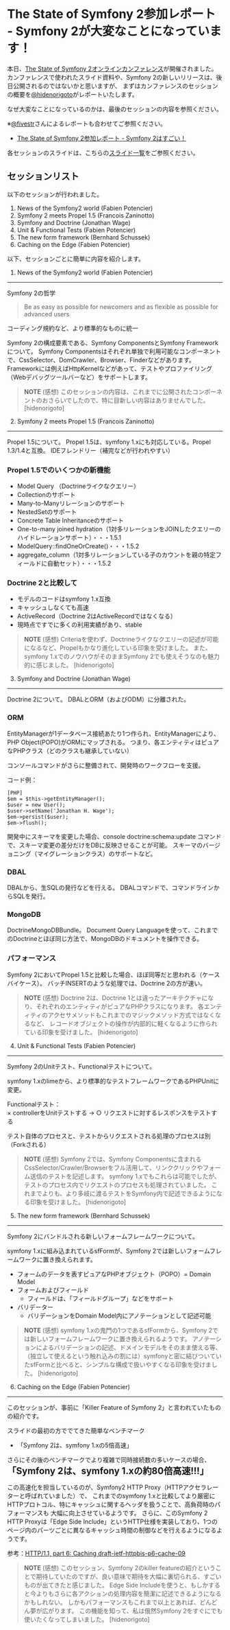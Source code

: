 The State of Symfony 2参加レポート - Symfony 2が大変なことになっています！
==========================================================================

本日、[The State of Symfony 2オンラインカンファレンス](http://www.symfony-live.com/)が開催されました。
カンファレンスで使われたスライド資料や、Symfony 2の新しいリリースは、後日公開されるのではないかと思いますが、
まずはカンファレンスのセッションの概要を[@hidenorigoto](http://twitter.com/hidenorigoto)がレポートいたします。

なぜ大変なことになっているのかは、最後のセッションの内容を参照ください。


※[@fivestr](http://twitter.com/fivestr)さんによるレポートも合わせてご参照ください。

- [The State of Symfony 2参加レポート - Symfony 2はすごい！](20100623-the-state-of-symfony2-2)


各セッションのスライドは、こちらの[スライド一覧](20100624-the-state-of-symfony2-slides)をご参照ください。


セッションリスト
----------------

以下のセッションが行われました。

1. News of the Symfony2 world (Fabien Potencier)
2. Symfony 2 meets Propel 1.5 (Francois Zaninotto)
3. Symfony and Doctrine (Jonathan Wage)
4. Unit & Functional Tests (Fabien Potencier)
5. The new form framework (Bernhard Schussek)
6. Caching on the Edge (Fabien Potencier)

以下、セッションごとに簡単に内容を紹介します。


1. News of the Symfony2 world (Fabien Potencier)
------------------------------------------------

Symfony 2の哲学

> Be as easy as possible for newcomers
> and as flexible as possible for advanced users

コーディング規約など、より標準的なものに統一


Symfony 2の構成要素である、Symfony ComponentsとSymfony Frameworkについて。
Symfony Componentsはそれぞれ単独で利用可能なコンポーネントで、CssSelector、DomCrawler、Browser、Finderなどがあります。
Frameworkには例えばHttpKernelなどがあって、テストやプロファイリング（Webデバッグツールバーなど）をサポートします。


> **NOTE**
> (感想)
> このセッションの内容は、これまでに公開されたコンポーネントのおさらいでしたので、特に目新しい内容はありませんでした。
> [hidenorigoto]



2. Symfony 2 meets Propel 1.5 (Francois Zaninotto)
--------------------------------------------------

Propel 1.5について。
Propel 1.5は、symfony 1.xにも対応している。Propel 1.3/1.4と互換。
IDEフレンドリー（補完などが行われやすい）

### Propel 1.5でのいくつかの新機能

- Model Query （Doctrineライクなクエリー）
- Collectionのサポート
- Many-to-Manyリレーションのサポート
- NestedSetのサポート
- Concrete Table Inheritanceのサポート
- One-to-many joined hydration（1対多リレーションをJOINしたクエリーのハイドレーションサポート）・・・1.5.1
- ModelQuery::findOneOrCreate()・・・1.5.2
- aggregate_column（1対多リレーションしている子のカウントを親の特定フィールドに自動セット）・・・1.5.2


### Doctrine 2と比較して

- モデルのコードはsymfony 1.x互換
- キャッシュしなくても高速
- ActiveRecord（Doctrine 2はActiveRecordではなくなる）
- 現時点ですでに多くの利用実績があり、stable


> **NOTE**
> (感想)
> Criteriaを使わず、Doctrineライクなクエリーの記述が可能になるなど、Propelもかなり進化している印象を受けました。
> また、symfony 1.xでのノウハウがそのままSymfony 2でも使えそうなのも魅力的に感じました。
> [hidenorigoto]



3. Symfony and Doctrine (Jonathan Wage)
---------------------------------------

Doctrine 2について。
DBALとORM（およびODM）に分離された。

### ORM

EntityManagerが1データベース接続あたり1つ作られ、EntityManagerにより、PHP Object(POPO)がORMにマップされる。
つまり、各エンティティはピュアなPHPクラス（どのクラスも継承していない）

コンソールコマンドがさらに整備されて、開発時のワークフローを支援。

コード例：

    [PHP]
    $em = $this->getEntityManager();
    $user = new User();
    $user->setName('Jonathan H. Wage');
    $em->persist($user);
    $em->flush();

開発中にスキーマを変更した場合、console doctrine:schema:update コマンドで、スキーマ変更の差分だけをDBに反映させることが可能。
スキーマのバージョニング（マイグレーションクラス）のサポートなど。


### DBAL

DBALから、生SQLの発行などを行える。
DBALコマンドで、コマンドラインからSQLを発行。


### MongoDB

DoctrineMongoDBBundle。
Document Query Languageを使って、これまでのDoctrineとほぼ同じ方法で、MongoDBのドキュメントを操作できる。


### パフォーマンス

Symfony 2においてPropel 1.5と比較した場合、ほぼ同等だと思われる（ケースバイケース）。
バッチINSERTのような処理では、Doctrine 2の方が速い。


> **NOTE**
> (感想)
> Doctrine 2は、Doctrine 1とは違ったアーキテクチャになり、それぞれのエンティティがピュアなPHPクラスになります。
> 各エンティティのアクセサメソッドもこれまでのマジックメソッド方式ではなくなるなど、
> レコードオブジェクトの操作が内部的に軽くなるように作られている印象を受けました。
> [hidenorigoto]



4. Unit & Functional Tests (Fabien Potencier)
---------------------------------------------

Symfony 2のUnitテスト、Functionalテストについて。

symfony 1.xのlimeから、より標準的なテストフレームワークであるPHPUnitに変更。

Functionalテスト：<br />
× controllerをUnitテストする → ○ リクエストに対するレスポンスをテストする

テスト自体のプロセスと、テストからリクエストされる処理のプロセスは別（Forkされる）


> **NOTE**
> (感想)
> Symfony 2では、Symfony Componentsに含まれるCssSelector/Crawler/Browserをフル活用して、リンククリックやフォーム送信のテストを記述します。
> symfony 1.xでもこれらは可能でしたが、テストのプロセス内でリクエストのプロセスも処理されていました。
> これまでよりも、より多岐に渡るテストをSymfony内で記述できるようになる印象を受けました。
> [hidenorigoto]



5. The new form framework (Bernhard Schussek)
---------------------------------------------

Symfony 2にバンドルされる新しいフォームフレームワークについて。

symfony 1.xに組み込まれているsfFormが、Symfony 2では新しいフォームフレームワークに置き換えられます。

- フォームのデータを表すピュアなPHPオブジェクト（POPO）= Domain Model
- フォームおよびフィールド
  - フィールドは、「フィールドグループ」などをサポート
- バリデーター
  - バリデーションをDomain Model内にアノテーションとして記述可能


> **NOTE**
> (感想)
> symfony 1.xの鬼門の1つであるsfFormから、Symfony 2では新しいフォームフレームワークに置き換えられるようです。
> アノテーションによるバリデーションの記述、ドメインモデルをそのまま使える等、（独立して使えるという触れ込みの割には）symfonyと密に結びついていたsfFormと比べると、シンプルな構成で扱いやすくなる印象を受けました。
> [hidenorigoto]



6. Caching on the Edge (Fabien Potencier)
-----------------------------------------

このセッションが、事前に「Killer Feature of Symfony 2」と言われていたものの紹介です。

スライドの最初の方ででてきた簡単なベンチマーク
- 「Symfony 2は、symfony 1.xの5倍高速」

さらにその後のベンチマークでより複雑で同時接続数の多いケースの場合、<span style="font-size: 1.5em; font-weight: bold;">「Symfony 2は、symfony 1.xの約80倍高速!!!」</span>


この高速化を担当しているのが、Symfony2 HTTP Proxy（HTTPアクセラレーターと呼ばれていました）で、
これまでのsymfony 1.xと比較してより厳密にHTTPプロトコル、特にキャッシュに関するヘッダを扱うことで、高負荷時のパフォーマンスも
大幅に向上させているようです。
さらに、このSymfony 2 HTTP Proxyは「Edge Side Include」というHTTP仕様を実装しており、1つのページ内のパーツごとに異なるキャッシュ時間の制御などを行えるようになるようです。


参考：[HTTP/1.1, part 6: Caching draft-ietf-httpbis-p6-cache-09](http://datatracker.ietf.org/doc/draft-ietf-httpbis-p6-cache/)


> **NOTE**
> (感想)
> このセッション、Symfony 2のkiller featureの紹介ということで期待していたのですが、良い意味で期待を大幅に裏切られる、すごいものが出てきたと感じました。
> Edge Side Includeを使うと、もしかすると今よりもさらに各アクションの処理内容を簡潔に記述できるようになるかもしれない。
> しかもパフォーマンスもこれまで以上とあれば、どんどん夢が広がります。
> この機能を知って、私は俄然Symfony 2をすぐにでも使いたくなってしまいました。
> [hidenorigoto]



